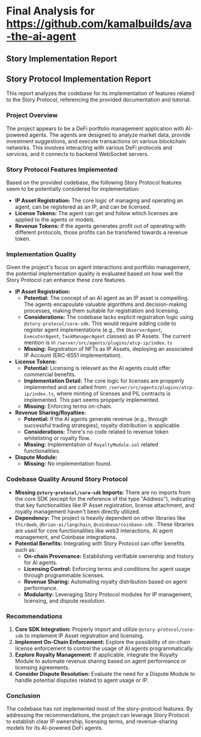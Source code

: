 # Final Analysis for https://github.com/kamalbuilds/ava-the-ai-agent

## Story Implementation Report
## Story Protocol Implementation Report

This report analyzes the codebase for its implementation of features related to the Story Protocol, referencing the provided documentation and tutorial.

### Project Overview

The project appears to be a DeFi portfolio management application with AI-powered agents. The agents are designed to analyze market data, provide investment suggestions, and execute transactions on various blockchain networks. This involves interacting with various DeFi protocols and services, and it connects to backend WebSocket servers.

### Story Protocol Features Implemented

Based on the provided codebase, the following Story Protocol features seem to be potentially considered for implementation:

*   **IP Asset Registration:** The core logic of managing and operating an agent, can be registered as an IP, and can be licensed.
*   **License Tokens:** The agent can get and follow which licenses are applied to the agents or models.
*   **Revenue Tokens:** If the agents generates profit out of operating with different protocols, those profits can be transfered towards a revenue token.

### Implementation Quality

Given the project's focus on agent interactions and portfolio management, the potential implementation quality is evaluated based on how well the Story Protocol can enhance these core features.

*   **IP Asset Registration:**
    *   **Potential:** The concept of an AI agent as an IP asset is compelling. The agents encapsulate valuable algorithms and decision-making processes, making them suitable for registration and licensing.
    *   **Considerations:** The codebase lacks explicit registration logic using `@story-protocol/core-sdk`. This would require adding code to register agent implementations (e.g., the `ObserverAgent`, `ExecutorAgent`, `TaskManagerAgent` classes) as IP Assets.  The current mention is in `/server/src/agents/plugins/atcp-ip/index.ts`
    *   **Missing:** Registration of NFTs as IP Assets, deploying an associated IP Account (ERC-6551 implementation).
*   **License Tokens:**
    *   **Potential:** Licensing is relevant as the AI agents could offer commercial benefits.
    *   **Implementation Detail:** The core logic for licenses are propperly implemented and are called from: `/server/src/agents/plugins/atcp-ip/index.ts`, where minting of licenses and PIL contracts is implemented. This part seems propperly implemented.
    *   **Missing:** Enforcing terms on-chain.
*   **Revenue Sharing/Royalties:**
    *   **Potential:** If the AI agents generate revenue (e.g., through successful trading strategies), royalty distribution is applicable.
    *   **Considerations:** There's no code related to revenue token whitelisting or royalty flow.
    *   **Missing:** Implementation of `RoyaltyModule.sol` related functionalities.
*   **Dispute Module:**
    *   **Missing:** No implementation found.

### Codebase Quality Around Story Protocol

*   **Missing `@story-protocol/core-sdk` Imports:** There are no imports from the core SDK (except for the reference of the type "Address"), indicating that key functionalities like IP Asset registration, license attachment, and royalty management haven't been directly utilized.
*   **Dependency:** The project is heavily dependent on other libraries like `thirdweb`, `@brian-ai/langchain`, `@coinbase/coinbase-sdk`  . These libraries are used for core functionalities like web3 interactions, AI agent management, and Coinbase integrations.
*   **Potential Benefits:** Integrating with Story Protocol can offer benefits such as:
    *   **On-chain Provenance:** Establishing verifiable ownership and history for AI agents.
    *   **Licensing Control:** Enforcing terms and conditions for agent usage through programmable licenses.
    *   **Revenue Sharing:** Automating royalty distribution based on agent performance.
    *   **Modularity:** Leveraging Story Protocol modules for IP management, licensing, and dispute resolution.

### Recommendations

1.  **Core SDK Integration:** Properly import and utilize `@story-protocol/core-sdk` to implement IP Asset registration and licensing.
2.  **Implement On-Chain Enforcement:** Explore the possibility of on-chain license enforcement to control the usage of AI agents programmatically.
3.  **Explore Royalty Management:** If applicable, integrate the Royalty Module to automate revenue sharing based on agent performance or licensing agreements.
4.  **Consider Dispute Resolution:** Evaluate the need for a Dispute Module to handle potential disputes related to agent usage or IP.

### Conclusion

The codebase has not implemented most of the story-protocol features. By addressing the recommendations, the project can leverage Story Protocol to establish clear IP ownership, licensing terms, and revenue-sharing models for its AI-powered DeFi agents.

